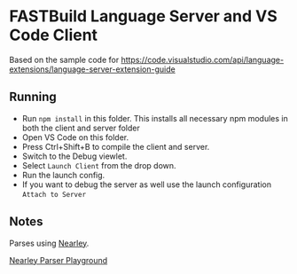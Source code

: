 # FASTBuild Language Server and VS Code Client

Based on the sample code for https://code.visualstudio.com/api/language-extensions/language-server-extension-guide

## Running

- Run `npm install` in this folder. This installs all necessary npm modules in both the client and server folder
- Open VS Code on this folder.
- Press Ctrl+Shift+B to compile the client and server.
- Switch to the Debug viewlet.
- Select `Launch Client` from the drop down.
- Run the launch config.
- If you want to debug the server as well use the launch configuration `Attach to Server`

## Notes

Parses using [Nearley](https://nearley.js.org/).

[Nearley Parser Playground](https://omrelli.ug/nearley-playground/)
